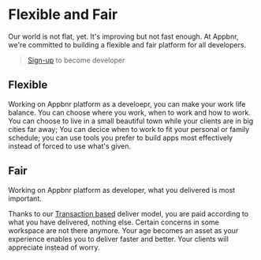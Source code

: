 # Flexible and Fair

Our world is not flat, yet. It's improving but not fast enough. At Appbnr, we're committed to building a flexible and fair platform for all developers.

>[Sign-up](https://www.appbnr.com/home/user/register) to become developer

## Flexible

Working on Appbnr platform as a develoepr, you can make your work life balance. You can choose where you work, when to work and how to work. You can choose to live in a small beautiful town while your clients are in big cities far away; You can decice when to work to fit your personal or family schedule; you can use tools you prefer to build apps most effectively instead of forced to use what's given.

## Fair

Working on Appbnr platform as developer, what you delivered is most important.

Thanks to our [Transaction based](transaction-based.md) deliver model, you are paid according to what you have delivered, nothing else. Certain concerns in some workspace are not there anymore. Your age becomes an asset as your experience enables you to deliver faster and better. Your clients will appreciate instead of worry.

